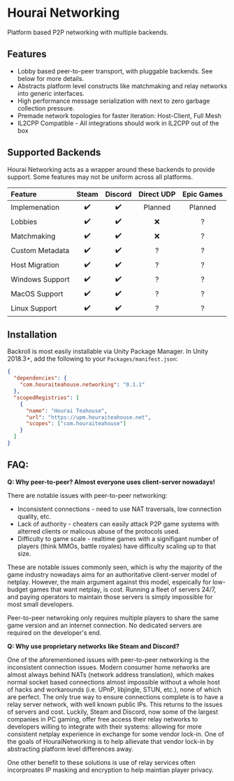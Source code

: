 # Hourai Networking

Platform based P2P networking with multiple backends.

## Features

 * Lobby based peer-to-peer transport, with pluggable backends. See below for
   more details.
 * Abstracts platform level constructs like matchmaking and relay networks into
   generic interfaces.
 * High performance message serialization with next to zero garbage collection
   pressure.
 * Premade network topologies for faster iteration: Host-Client, Full Mesh
 * IL2CPP Compatible - All integrations should work in IL2CPP out of the box

## Supported Backends

Hourai Networking acts as a wrapper around these backends to provide support.
Some features may not be uniform across all platforms.

|Feature|Steam|Discord|Direct UDP|Epic Games|
|:------|:---:|:-----:|:--------:|:--------:|
|Implemenation|✔️|✔️|Planned|Planned|
|Lobbies|✔️|✔️|❌|?|
|Matchmaking|✔️|✔️|❌|?|
|Custom Metadata|✔️|✔️|?|?|
|Host Migration|✔️|✔️|?|?|
|Windows Support|✔️|✔️|?|?|
|MacOS Support|✔️|✔️|?|?|
|Linux Support|✔️|✔️|?|?|

## Installation
Backroll is most easily installable via Unity Package Manager. In Unity 2018.3+,
add the following to your `Packages/manifest.json`:

```json
{
  "dependencies": {
    "com.houraiteahouse.networking": "0.1.1"
  },
  "scopedRegistries": [
    {
      "name": "Hourai Teahouse",
      "url": "https://upm.houraiteahouse.net",
      "scopes": ["com.houraiteahouse"]
    }
  ]
}
```

## FAQ:

**Q: Why peer-to-peer? Almost everyone uses client-server nowadays!**

There are notable issues with peer-to-peer networking:

 * Inconsistent connections - need to use NAT traversals, low connection
   quality, etc.
 * Lack of authority - cheaters can easily attack P2P game systems with
   alterred clients or malicous abuse of the protocols used.
 * Difficulty to game scale - realtime games with a signifigant number of
   players (think MMOs, battle royales) have difficulty scaling up to that
   size.

These are notable issues commonly seen, which is why the majority of the game
industry nowadays aims for an authoritative client-server model of netplay.
However, the main argument against this model, espeically for low-budget games
that want netplay, is cost. Running a fleet of servers 24/7, and paying
operators to maintain those servers is simply impossible for most small
developers.

Peer-to-peer netwroking only requires multiple players to share the
same game version and an internet connection. No dedicated servers are required
on the developer's end.

**Q: Why use proprietary networks like Steam and Discord?**

One of the aforementioned issues with peer-to-peer networking is the
inconsistent connection issues. Modern consumer home networks are almost always
behind NATs (network address translation), which makes normal socket based
connections almost impossible without a whole host of hacks and workarounds
(i.e. UPnP, libjingle, STUN, etc.), none of which are perfect. The only true way
to ensure connections complete is to have a relay server network, with well
known public IPs. This returns to the issues of servers and cost. Luckily,
Steam and Discord, now some of the largest companies in PC gaming, offer free
access their relay networks to developers willing to integrate with their
systems: allowing for more consistent netplay experience in exchange for some
vendor lock-in. One of the goals of HouraiNetworking is to help allievate that
vendor lock-in by abstracting platform level differences away.

One other benefit to these solutions is use of relay services often incorproates
IP masking and encryption to help maintian player privacy.
